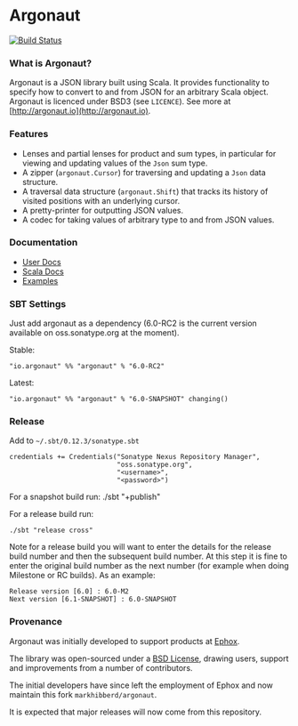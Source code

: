 # Argonaut

[![Build Status](https://travis-ci.org/markhibberd/argonaut.png)](https://travis-ci.org/markhibberd/argonaut)



### What is Argonaut?

Argonaut is a JSON library built using Scala. It provides functionality to specify how to convert to and from JSON for an arbitrary Scala object. Argonaut is licenced under BSD3 (see `LICENCE`). See more at [http://argonaut.io](http://argonaut.io).


### Features

* Lenses and partial lenses for product and sum types, in particular for viewing and updating values of the `Json` sum type.
* A zipper (`argonaut.Cursor`) for traversing and updating a `Json` data structure.
* A traversal data structure (`argonaut.Shift`) that tracks its history of visited positions with an underlying cursor.
* A pretty-printer for outputting JSON values.
* A codec for taking values of arbitrary type to and from JSON values.


### Documentation

* [User Docs](http://argonaut.io/doc/)
* [Scala Docs](http://argonaut.io/scaladocs/)
* [Examples](https://github.com/markhibberd/argonaut/tree/master/src/test/scala/argonaut/example)


### SBT Settings

Just add argonaut as a dependency (6.0-RC2 is the current version available on oss.sonatype.org at the moment).

Stable:

    "io.argonaut" %% "argonaut" % "6.0-RC2"

Latest:

    "io.argonaut" %% "argonaut" % "6.0-SNAPSHOT" changing()



### Release

Add to `~/.sbt/0.12.3/sonatype.sbt`


    credentials += Credentials("Sonatype Nexus Repository Manager",
                               "oss.sonatype.org",
                               "<username>",
                               "<password>")


For a snapshot build run:
    ./sbt "+publish"

For a release build run:

    ./sbt "release cross"

Note for a release build you will want to enter the details for the
release build number and then the subsequent build number. At this
step it is fine to enter the original build number as the next number
(for example when doing Milestone or RC builds). As an example:

    Release version [6.0] : 6.0-M2
    Next version [6.1-SNAPSHOT] : 6.0-SNAPSHOT


### Provenance

Argonaut was initially developed to support products at [Ephox](http://ephox.com).

The library was open-sourced under a [BSD License](https://github.com/markhibberd/argonaut/blob/master/LICENSE), drawing users, support and improvements from a number of contributors.

The initial developers have since left the employment of Ephox and now maintain this fork `markhibberd/argonaut`.

It is expected that major releases will now come from this repository.
